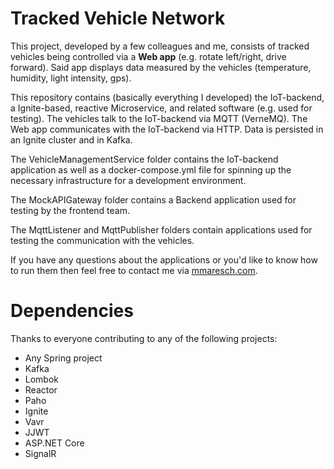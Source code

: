 # Tracked Vehicle Network
This project, developed by a few colleagues and me, consists of tracked vehicles being controlled via a **Web app** (e.g. rotate left/right, drive forward). Said app displays data measured by the vehicles (temperature, humidity, light intensity, gps). 

This repository contains (basically everything I developed) the IoT-backend, a Ignite-based, reactive Microservice, and related software (e.g. used for testing). The vehicles talk to the IoT-backend via MQTT (VerneMQ). The Web app communicates with the IoT-backend via HTTP. Data is persisted in an Ignite cluster and in Kafka.

The VehicleManagementService folder contains the IoT-backend application as well as a docker-compose.yml file for spinning up the necessary infrastructure for a development environment.

The MockAPIGateway folder contains a Backend application used for testing by the frontend team.

The MqttListener and MqttPublisher folders contain applications used for testing the communication with the vehicles.

If you have any questions about the applications or you'd like to know how to run them then feel free to contact me via [mmaresch.com](http://mmaresch.com).

# Dependencies
Thanks to everyone contributing to any of the following projects:
- Any Spring project
- Kafka
- Lombok
- Reactor
- Paho
- Ignite
- Vavr
- JJWT 
- ASP.NET Core
- SignalR
